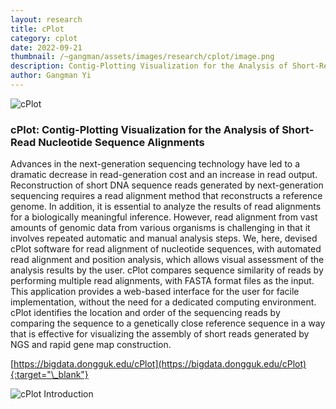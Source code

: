 ```yaml
---
layout: research
title: cPlot
category: cplot
date: 2022-09-21
thumbnail: /~gangman/assets/images/research/cplot/image.png
description: Contig-Plotting Visualization for the Analysis of Short-Read Nucleotide Sequence Alignments
author: Gangman Yi
---
```


![cPlot](/~gangman/assets/images/research/cplot/image.png)

### cPlot: Contig-Plotting Visualization for the Analysis of Short-Read Nucleotide Sequence Alignments

Advances in the next-generation sequencing technology have led to a dramatic decrease in read-generation cost and an increase in read output. Reconstruction of short DNA sequence reads generated by next-generation sequencing requires a read alignment method that reconstructs a reference genome. In addition, it is essential to analyze the results of read alignments for a biologically meaningful inference. However, read alignment from vast amounts of genomic data from various organisms is challenging in that it involves repeated automatic and manual analysis steps. We, here, devised cPlot software for read alignment of nucleotide sequences, with automated read alignment and position analysis, which allows visual assessment of the analysis results by the user. cPlot compares sequence similarity of reads by performing multiple read alignments, with FASTA format files as the input. This application provides a web-based interface for the user for facile implementation, without the need for a dedicated computing environment. cPlot identifies the location and order of the sequencing reads by comparing the sequence to a genetically close reference sequence in a way that is effective for visualizing the assembly of short reads generated by NGS and rapid gene map construction.

[https://bigdata.dongguk.edu/cPlot](https://bigdata.dongguk.edu/cPlot){:target="\_blank"}

![cPlot Introduction](/~gangman/assets/images/research/cplot/image1.png)
